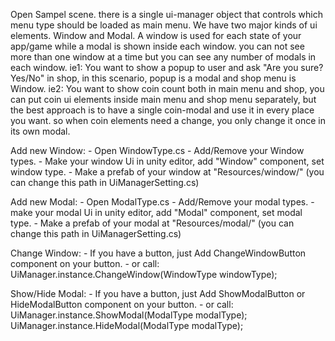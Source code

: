 Open Sampel scene. there is a single ui-manager object that controls which menu type should be loaded as main menu.
We have two major kinds of ui elements. Window and Modal. A window is used for each state of your app/game while a modal is shown inside each window.
you can not see more than one window at a time but you can see any number of modals in each window.
ie1: You want to show a popup to user and ask "Are you sure? Yes/No" in shop, in this scenario, popup is a modal and shop menu is Window.
ie2: You want to show coin count both in main menu and shop, you can put coin ui elements inside main menu and shop menu separately, but the best approach is to have a single coin-modal and use it in every place you want. so when coin elements need a change, you only change it once in its own modal.

Add new Window:
    - Open WindowType.cs
    - Add/Remove your Window types.
    - Make your window Ui in unity editor, add "Window" component, set window type.
    - Make a prefab of your window at "Resources/window/" (you can change this path in UiManagerSetting.cs)

Add new Modal:
    - Open ModalType.cs
    - Add/Remove your modal types.
    - make your modal Ui in unity editor, add "Modal" component, set modal type.
    - Make a prefab of your modal at "Resources/modal/" (you can change this path in UiManagerSetting.cs)

Change Window:
    - If you have a button, just Add ChangeWindowButton component on your button.
    - or call:
        UiManager.instance.ChangeWindow(WindowType windowType);

Show/Hide Modal:
    - If you have a button, just Add ShowModalButton or HideModalButton component on your button.
    - or call:
        UiManager.instance.ShowModal(ModalType modalType);
        UiManager.instance.HideModal(ModalType modalType);
